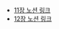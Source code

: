 - [11장 노션 링크](https://yeseonson.notion.site/Chapter-11-2fbe8a8444de405fbddab170196487fc?pvs=4)
- [12장 노션 링크](https://yeseonson.notion.site/Chapter-12-Airflow-a05fdd1e70914b76a93de4f2dfc91544?pvs=4)
